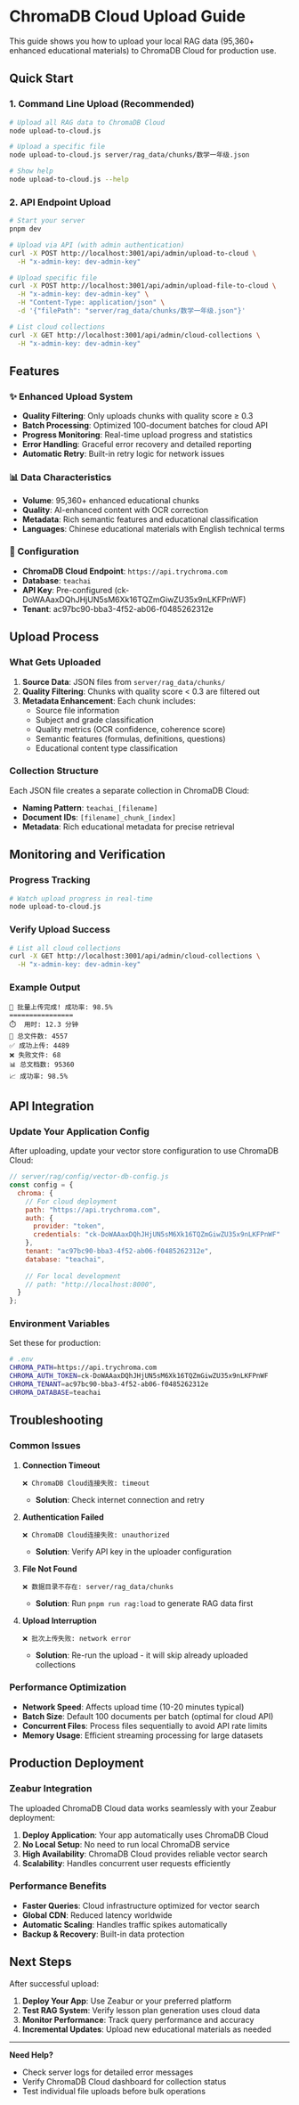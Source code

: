 # ChromaDB Cloud Upload Guide

This guide shows you how to upload your local RAG data (95,360+ enhanced educational materials) to ChromaDB Cloud for production use.

## Quick Start

### 1. Command Line Upload (Recommended)

```bash
# Upload all RAG data to ChromaDB Cloud
node upload-to-cloud.js

# Upload a specific file
node upload-to-cloud.js server/rag_data/chunks/数学一年级.json

# Show help
node upload-to-cloud.js --help
```

### 2. API Endpoint Upload

```bash
# Start your server
pnpm dev

# Upload via API (with admin authentication)
curl -X POST http://localhost:3001/api/admin/upload-to-cloud \
  -H "x-admin-key: dev-admin-key"

# Upload specific file
curl -X POST http://localhost:3001/api/admin/upload-file-to-cloud \
  -H "x-admin-key: dev-admin-key" \
  -H "Content-Type: application/json" \
  -d '{"filePath": "server/rag_data/chunks/数学一年级.json"}'

# List cloud collections
curl -X GET http://localhost:3001/api/admin/cloud-collections \
  -H "x-admin-key: dev-admin-key"
```

## Features

### ✨ Enhanced Upload System
- **Quality Filtering**: Only uploads chunks with quality score ≥ 0.3
- **Batch Processing**: Optimized 100-document batches for cloud API
- **Progress Monitoring**: Real-time upload progress and statistics
- **Error Handling**: Graceful error recovery and detailed reporting
- **Automatic Retry**: Built-in retry logic for network issues

### 📊 Data Characteristics
- **Volume**: 95,360+ enhanced educational chunks
- **Quality**: AI-enhanced content with OCR correction
- **Metadata**: Rich semantic features and educational classification
- **Languages**: Chinese educational materials with English technical terms

### 🔧 Configuration
- **ChromaDB Cloud Endpoint**: `https://api.trychroma.com`
- **Database**: `teachai`
- **API Key**: Pre-configured (ck-DoWAAaxDQhJHjUN5sM6Xk16TQZmGiwZU35x9nLKFPnWF)
- **Tenant**: ac97bc90-bba3-4f52-ab06-f0485262312e

## Upload Process

### What Gets Uploaded

1. **Source Data**: JSON files from `server/rag_data/chunks/`
2. **Quality Filtering**: Chunks with quality score < 0.3 are filtered out
3. **Metadata Enhancement**: Each chunk includes:
   - Source file information
   - Subject and grade classification
   - Quality metrics (OCR confidence, coherence score)
   - Semantic features (formulas, definitions, questions)
   - Educational content type classification

### Collection Structure

Each JSON file creates a separate collection in ChromaDB Cloud:
- **Naming Pattern**: `teachai_[filename]`
- **Document IDs**: `[filename]_chunk_[index]`
- **Metadata**: Rich educational metadata for precise retrieval

## Monitoring and Verification

### Progress Tracking
```bash
# Watch upload progress in real-time
node upload-to-cloud.js
```

### Verify Upload Success
```bash
# List all cloud collections
curl -X GET http://localhost:3001/api/admin/cloud-collections \
  -H "x-admin-key: dev-admin-key"
```

### Example Output
```
🎉 批量上传完成! 成功率: 98.5%
================
⏱️  用时: 12.3 分钟
📁 总文件数: 4557
✅ 成功上传: 4489
❌ 失败文件: 68
📊 总文档数: 95360
📈 成功率: 98.5%
```

## API Integration

### Update Your Application Config

After uploading, update your vector store configuration to use ChromaDB Cloud:

```javascript
// server/rag/config/vector-db-config.js
const config = {
  chroma: {
    // For cloud deployment
    path: "https://api.trychroma.com",
    auth: {
      provider: "token",
      credentials: "ck-DoWAAaxDQhJHjUN5sM6Xk16TQZmGiwZU35x9nLKFPnWF"
    },
    tenant: "ac97bc90-bba3-4f52-ab06-f0485262312e",
    database: "teachai",
    
    // For local development  
    // path: "http://localhost:8000",
  }
};
```

### Environment Variables

Set these for production:

```bash
# .env
CHROMA_PATH=https://api.trychroma.com
CHROMA_AUTH_TOKEN=ck-DoWAAaxDQhJHjUN5sM6Xk16TQZmGiwZU35x9nLKFPnWF
CHROMA_TENANT=ac97bc90-bba3-4f52-ab06-f0485262312e
CHROMA_DATABASE=teachai
```

## Troubleshooting

### Common Issues

1. **Connection Timeout**
   ```
   ❌ ChromaDB Cloud连接失败: timeout
   ```
   - **Solution**: Check internet connection and retry

2. **Authentication Failed**
   ```
   ❌ ChromaDB Cloud连接失败: unauthorized
   ```
   - **Solution**: Verify API key in the uploader configuration

3. **File Not Found**
   ```
   ❌ 数据目录不存在: server/rag_data/chunks
   ```
   - **Solution**: Run `pnpm run rag:load` to generate RAG data first

4. **Upload Interruption**
   ```
   ❌ 批次上传失败: network error
   ```
   - **Solution**: Re-run the upload - it will skip already uploaded collections

### Performance Optimization

- **Network Speed**: Affects upload time (10-20 minutes typical)
- **Batch Size**: Default 100 documents per batch (optimal for cloud API)
- **Concurrent Files**: Process files sequentially to avoid API rate limits
- **Memory Usage**: Efficient streaming processing for large datasets

## Production Deployment

### Zeabur Integration

The uploaded ChromaDB Cloud data works seamlessly with your Zeabur deployment:

1. **Deploy Application**: Your app automatically uses ChromaDB Cloud
2. **No Local Setup**: No need to run local ChromaDB service
3. **High Availability**: ChromaDB Cloud provides reliable vector search
4. **Scalability**: Handles concurrent user requests efficiently

### Performance Benefits

- **Faster Queries**: Cloud infrastructure optimized for vector search
- **Global CDN**: Reduced latency worldwide
- **Automatic Scaling**: Handles traffic spikes automatically
- **Backup & Recovery**: Built-in data protection

## Next Steps

After successful upload:

1. **Deploy Your App**: Use Zeabur or your preferred platform
2. **Test RAG System**: Verify lesson plan generation uses cloud data
3. **Monitor Performance**: Track query performance and accuracy
4. **Incremental Updates**: Upload new educational materials as needed

---

**Need Help?**
- Check server logs for detailed error messages
- Verify ChromaDB Cloud dashboard for collection status
- Test individual file uploads before bulk operations